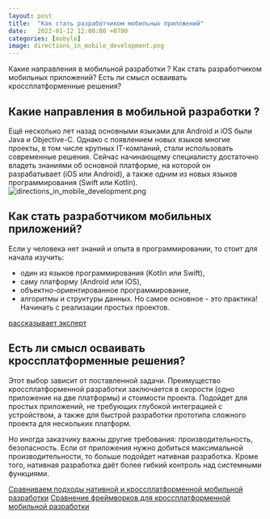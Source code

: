 ```yaml
---
layout: post
title:  "Как стать разработчиком мобильных приложений"
date:   2022-01-12 12:00:00 +0700
categories: [mobyle]
image: directions_in_mobile_development.png
---
```

Какие направления в мобильной разработки ?
Как стать разработчиком мобильных приложений?
Есть ли смысл осваивать кроссплатформенные решения?

## Какие направления в мобильной разработки ?
Ещё несколько лет назад основными языками для Android и iOS были Java и Objective-C. Однако с появлением новых языков многие проекты, в том числе крупных IT-компаний, стали использовать современные решения. Сейчас начинающему специалисту достаточно владеть знаниями об основной платформе, на которой он разрабатывает (iOS или Android), а также одним из новых языков программирования (Swift или Kotlin).
![directions_in_mobile_development.png](https://github.com/Arselena/Arselena.github.io/tree/master/static/img/_posts/directions_in_mobile_development.png)

## Как стать разработчиком мобильных приложений?

Если у человека нет знаний и опыта в программировании, то стоит для начала изучить:
+ один из языков программирования (Kotlin или Swift),
+ саму платформу (Android или iOS),
+ объектно-ориентированное программирование,
+ алгоритмы и структуры данных.
Но самое основное - это практика! Начинать с реализации простых проектов.

[рассказывает эксперт](https://tproger.ru/articles/kak-stat-razrabotchikom-mobilnyh-prilozhenij-rasskazyvaet-jekspert/)

## Есть ли смысл осваивать кроссплатформенные решения?
Этот выбор зависит от поставленной задачи. 
Преимущество кроссплатформенной разработки заключается в скорости (одно приложение на две платформы) и стоимости проекта. 
Подойдет для простых приложений, не требующих глубокой интеграцией с устройством, а также для быстрой разработки прототипа сложного проекта для нескольких платформ. 

Но иногда заказчику важны другие требования: производительность, безопасность. Если от приложения нужно добиться максимальной производительности, то больше подойдет нативная разработка. 
Кроме того, нативная разработка даёт более гибкий контроль над системными функциями.

[Сравниваем подходы нативной и кроссплатформенной мобильной разработки](https://tproger.ru/articles/sravnivaem-podhody-nativnoj-i-krossplatformennoj-mobilnoj-razrabotki-v-2021-godu)
[Cравнение фреймворков для кроссплатформенной мобильной разработки](https://tproger.ru/translations/cross-platform-frameworks-for-mobile-development/#7)
